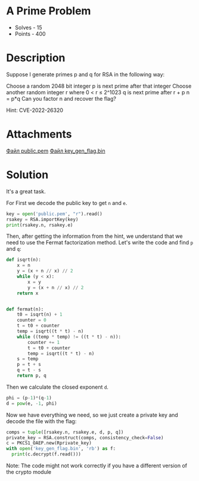 # A Prime Problem 
- Solves - 15
- Points - 400
#
# Description
Suppose I generate primes p and q for RSA in the following way:

Choose a random 2048 bit integer
p is next prime after that integer
Choose another random integer r where 0 < r ≤ 2^1023
q is next prime after r + p
n = p*q Can you factor n and recover the flag?

Hint: CVE-2022-26320
# Attachments
[Файл public.pem](./sources/public.pem)
[Файл key_gen_flag.bin](./sources/key_gen_flag.bin)
# Solution
It's a great task. 

For First we decode the public key to get `n` and `e`.

```python
key = open('public.pem', "r").read()
rsakey = RSA.importKey(key)
print(rsakey.n, rsakey.e)
```
Then, after getting the information from the hint, we understand that we need to use the Fermat factorization method. Let's write the code and find `p` and `q`:

```python
def isqrt(n):
    x = n
    y = (x + n // x) // 2
    while (y < x):
        x = y
        y = (x + n // x) // 2
    return x


def fermat(n):
    t0 = isqrt(n) + 1
    counter = 0
    t = t0 + counter
    temp = isqrt((t * t) - n)
    while ((temp * temp) != ((t * t) - n)):
        counter += 1
        t = t0 + counter
        temp = isqrt((t * t) - n)
    s = temp
    p = t + s
    q = t - s
    return p, q
```

Then we calculate the closed exponent `d`.

```python
phi = (p-1)*(q-1)
d = pow(e, -1, phi)
```

Now we have everything we need, so we just create a private key and decode the file with the flag:

```python
comps = tuple([rsakey.n, rsakey.e, d, p, q])
private_key = RSA.construct(comps, consistency_check=False)
c = PKCS1_OAEP.new(Rprivate_key)
with open('key_gen_flag.bin', 'rb') as f:
  print(c.decrypt(f.read()))
```
Note: The code might not work correctly if you have a different version of the crypto module
